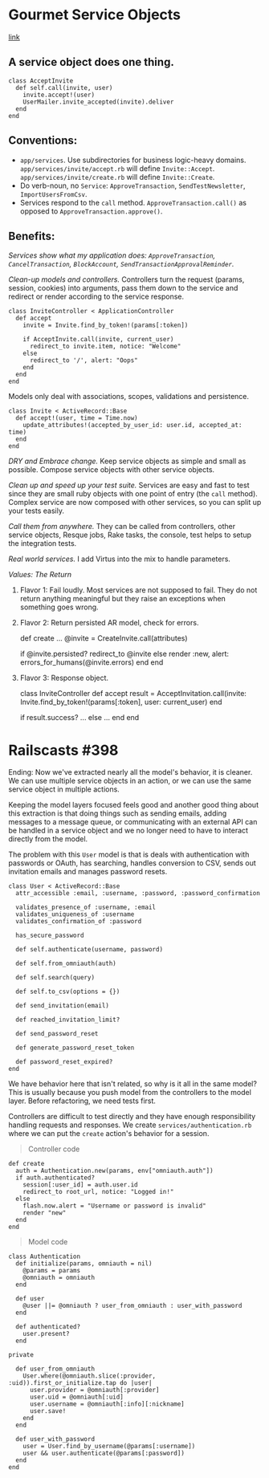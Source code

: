 # Gourmet Service Objects
[link](http://brewhouse.io/blog/2014/04/30/gourmet-service-objects.html)

## A service object does one thing.

    class AcceptInvite
      def self.call(invite, user)
        invite.accept!(user)
        UserMailer.invite_accepted(invite).deliver
      end
    end

## Conventions:

- `app/services`. Use subdirectories for business logic-heavy domains. `app/services/invite/accept.rb` will define `Invite::Accept`. `app/services/invite/create.rb` will define `Invite::Create`.
- Do verb-noun, no `Service`: `ApproveTransaction`, `SendTestNewsletter`, `ImportUsersFromCsv`.
- Services respond to the `call` method.  `ApproveTransaction.call()` as opposed to `ApproveTransaction.approve()`.

## Benefits:

*Services show what my application does: `ApproveTransaction`, `CancelTransaction`, `BlockAccount`, `SendTransactionApprovalReminder`.*

*Clean-up models and controllers.* Controllers turn the request (params, session, cookies) into arguments, pass them down to the service and redirect or render according to the service response.

    class InviteController < ApplicationController
      def accept
        invite = Invite.find_by_token!(params[:token])

        if AcceptInvite.call(invite, current_user)
          redirect_to invite.item, notice: "Welcome"
        else
          redirect_to '/', alert: "Oops"
        end
      end
    end

Models only deal with associations, scopes, validations and persistence.

    class Invite < ActiveRecord::Base
      def accept!(user, time = Time.now)
        update_attributes!(accepted_by_user_id: user.id, accepted_at: time)
      end
    end

*DRY and Embrace change.* Keep service objects as simple and small as possible. Compose service objects with other service objects.

*Clean up and speed up your test suite.* Services are easy and fast to test since they are small ruby objects with one point of entry (the `call` method). Complex service are now composed with other services, so you can split up your tests easily.

*Call them from anywhere.* They can be called from controllers, other service objects, Resque jobs, Rake tasks, the console, test helps to setup the integration tests.

*Real world services.* I add Virtus into the mix to handle parameters.

[TODO]: THIS_PART

*Values: The Return*

1. Flavor 1: Fail loudly. Most services are not supposed to fail. They do not return anything meaningful but they raise an exceptions when something goes wrong.
2. Flavor 2: Return persisted AR model, check for errors.

    def create
      ...
      @invite = CreateInvite.call(attributes)

      if @invite.persisted?
        redirect_to @invite
      else
        render :new, alert: errors_for_humans(@invite.errors)
      end
    end

3. Flavor 3: Response object.

    class InviteController
      def accept
        result = AcceptInvitation.call(invite: Invite.find_by_token!(params[:token], user: current_user)
      end

      if result.success?
        ...
      else
        ...
      end
    end

# Railscasts #398

Ending:  Now we've extracted nearly all the model's behavior, it is cleaner. We can use multiple service objects in an action, or we can use the same service object in multiple actions.

Keeping the model layers focused feels good and another good thing about this extraction is that doing things such as sending emails, adding messages to a message queue, or communicating with an external API can be handled in a service object and we no longer need to have to interact directly from the model.

The problem with this `User` model is that is deals with authentication with passwords or OAuth, has searching, handles conversion to CSV, sends out invitation emails and manages password resets.

    class User < ActiveRecord::Base
      attr_accessible :email, :username, :password, :password_confirmation

      validates_presence_of :username, :email
      validates_uniqueness_of :username
      validates_confirmation_of :password

      has_secure_password

      def self.authenticate(username, password)

      def self.from_omniauth(auth)

      def self.search(query)

      def self.to_csv(options = {})

      def send_invitation(email)

      def reached_invitation_limit?

      def send_password_reset

      def generate_password_reset_token

      def password_reset_expired?
    end

We have behavior here that isn't related, so why is it all in the same model? This is usually because you push model from the controllers to the model layer. Before refactoring, we need tests first.

Controllers are difficult to test directly and they have enough responsibility handling requests and responses. We create `services/authentication.rb` where we can put the `create` action's behavior for a session.

> Controller code

    def create
      auth = Authentication.new(params, env["omniauth.auth"])
      if auth.authenticated?
        session[:user_id] = auth.user.id
        redirect_to root_url, notice: "Logged in!"
      else
        flash.now.alert = "Username or password is invalid"
        render "new"
      end
    end

> Model code

    class Authentication
      def initialize(params, omniauth = nil)
        @params = params
        @omniauth = omniauth
      end

      def user
        @user ||= @omniauth ? user_from_omniauth : user_with_password
      end

      def authenticated?
        user.present?
      end

    private

      def user_from_omniauth
        User.where(@omniauth.slice(:provider, :uid)).first_or_initialize.tap do |user|
          user.provider = @omniauth[:provider]
          user.uid = @omniauth[:uid]
          user.username = @omniauth[:info][:nickname]
          user.save!
        end
      end

      def user_with_password
        user = User.find_by_username(@params[:username])
        user && user.authenticate(@params[:password])
      end
    end
